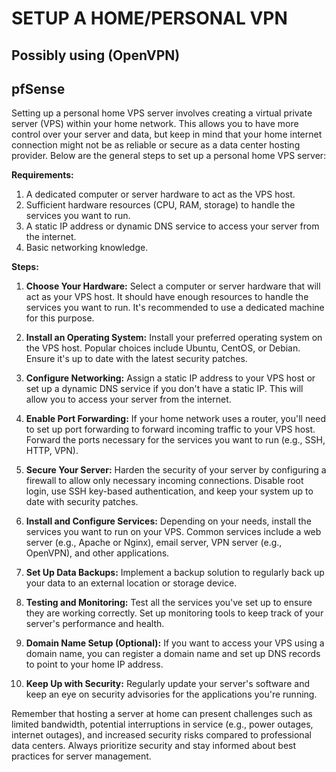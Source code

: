 # SETUP A HOME/PERSONAL VPN

## Possibly using (OpenVPN)
## pfSense

Setting up a personal home VPS server involves creating a virtual private server (VPS) within your home network. This allows you to have more control over your server and data, but keep in mind that your home internet connection might not be as reliable or secure as a data center hosting provider. Below are the general steps to set up a personal home VPS server:

**Requirements:**
1. A dedicated computer or server hardware to act as the VPS host.
2. Sufficient hardware resources (CPU, RAM, storage) to handle the services you want to run.
3. A static IP address or dynamic DNS service to access your server from the internet.
4. Basic networking knowledge.

**Steps:**

1. **Choose Your Hardware:** Select a computer or server hardware that will act as your VPS host. It should have enough resources to handle the services you want to run. It's recommended to use a dedicated machine for this purpose.

2. **Install an Operating System:** Install your preferred operating system on the VPS host. Popular choices include Ubuntu, CentOS, or Debian. Ensure it's up to date with the latest security patches.

3. **Configure Networking:** Assign a static IP address to your VPS host or set up a dynamic DNS service if you don't have a static IP. This will allow you to access your server from the internet.

4. **Enable Port Forwarding:** If your home network uses a router, you'll need to set up port forwarding to forward incoming traffic to your VPS host. Forward the ports necessary for the services you want to run (e.g., SSH, HTTP, VPN).

5. **Secure Your Server:** Harden the security of your server by configuring a firewall to allow only necessary incoming connections. Disable root login, use SSH key-based authentication, and keep your system up to date with security patches.

6. **Install and Configure Services:** Depending on your needs, install the services you want to run on your VPS. Common services include a web server (e.g., Apache or Nginx), email server, VPN server (e.g., OpenVPN), and other applications.

7. **Set Up Data Backups:** Implement a backup solution to regularly back up your data to an external location or storage device.

8. **Testing and Monitoring:** Test all the services you've set up to ensure they are working correctly. Set up monitoring tools to keep track of your server's performance and health.

9. **Domain Name Setup (Optional):** If you want to access your VPS using a domain name, you can register a domain name and set up DNS records to point to your home IP address.

10. **Keep Up with Security:** Regularly update your server's software and keep an eye on security advisories for the applications you're running.

Remember that hosting a server at home can present challenges such as limited bandwidth, potential interruptions in service (e.g., power outages, internet outages), and increased security risks compared to professional data centers. Always prioritize security and stay informed about best practices for server management.
